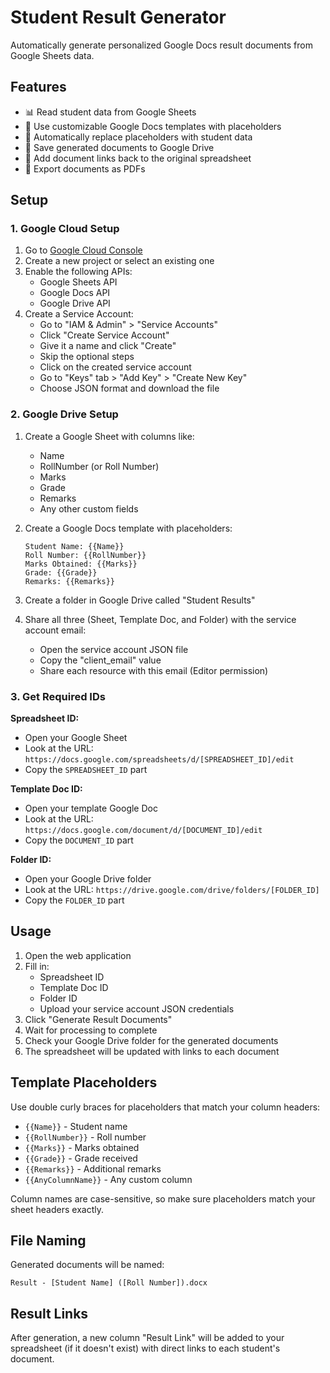 # Student Result Generator

Automatically generate personalized Google Docs result documents from Google Sheets data.

## Features

- 📊 Read student data from Google Sheets
- 📄 Use customizable Google Docs templates with placeholders
- 🔄 Automatically replace placeholders with student data
- 💾 Save generated documents to Google Drive
- 🔗 Add document links back to the original spreadsheet
- 📑 Export documents as PDFs

## Setup

### 1. Google Cloud Setup

1. Go to [Google Cloud Console](https://console.cloud.google.com/)
2. Create a new project or select an existing one
3. Enable the following APIs:
   - Google Sheets API
   - Google Docs API
   - Google Drive API
4. Create a Service Account:
   - Go to "IAM & Admin" > "Service Accounts"
   - Click "Create Service Account"
   - Give it a name and click "Create"
   - Skip the optional steps
   - Click on the created service account
   - Go to "Keys" tab > "Add Key" > "Create New Key"
   - Choose JSON format and download the file

### 2. Google Drive Setup

1. Create a Google Sheet with columns like:
   - Name
   - RollNumber (or Roll Number)
   - Marks
   - Grade
   - Remarks
   - Any other custom fields

2. Create a Google Docs template with placeholders:
   ```
   Student Name: {{Name}}
   Roll Number: {{RollNumber}}
   Marks Obtained: {{Marks}}
   Grade: {{Grade}}
   Remarks: {{Remarks}}
   ```

3. Create a folder in Google Drive called "Student Results"

4. Share all three (Sheet, Template Doc, and Folder) with the service account email:
   - Open the service account JSON file
   - Copy the "client_email" value
   - Share each resource with this email (Editor permission)

### 3. Get Required IDs

**Spreadsheet ID:**
- Open your Google Sheet
- Look at the URL: `https://docs.google.com/spreadsheets/d/[SPREADSHEET_ID]/edit`
- Copy the `SPREADSHEET_ID` part

**Template Doc ID:**
- Open your template Google Doc
- Look at the URL: `https://docs.google.com/document/d/[DOCUMENT_ID]/edit`
- Copy the `DOCUMENT_ID` part

**Folder ID:**
- Open your Google Drive folder
- Look at the URL: `https://drive.google.com/drive/folders/[FOLDER_ID]`
- Copy the `FOLDER_ID` part

## Usage

1. Open the web application
2. Fill in:
   - Spreadsheet ID
   - Template Doc ID
   - Folder ID
   - Upload your service account JSON credentials
3. Click "Generate Result Documents"
4. Wait for processing to complete
5. Check your Google Drive folder for the generated documents
6. The spreadsheet will be updated with links to each document

## Template Placeholders

Use double curly braces for placeholders that match your column headers:

- `{{Name}}` - Student name
- `{{RollNumber}}` - Roll number
- `{{Marks}}` - Marks obtained
- `{{Grade}}` - Grade received
- `{{Remarks}}` - Additional remarks
- `{{AnyColumnName}}` - Any custom column

Column names are case-sensitive, so make sure placeholders match your sheet headers exactly.

## File Naming

Generated documents will be named:
```
Result - [Student Name] ([Roll Number]).docx
```

## Result Links

After generation, a new column "Result Link" will be added to your spreadsheet (if it doesn't exist) with direct links to each student's document.
